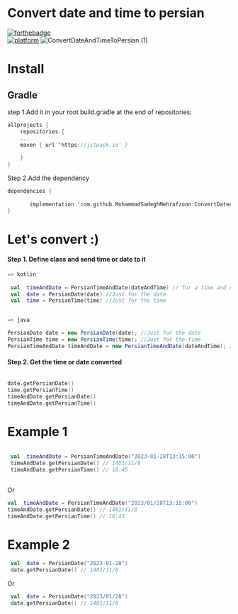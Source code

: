 # Convert date and time to persian


[![forthebadge](https://forthebadge.com/images/badges/built-for-android.svg)](https://forthebadge.com)
<br/>
[![platform](https://img.shields.io/badge/platform-Android-yellow.svg)](https://www.android.com)
![ConvertDateAndTimeToPersian (1)](https://user-images.githubusercontent.com/78638521/215270709-52455d8a-c48e-4f06-b069-bae462215388.svg)



# Install

## Gradle

step 1.Add it in your root build.gradle at the end of repositories:
```kotlin 
allprojects {
	repositories {
	...
	maven { url 'https://jitpack.io' }
	
    }
}
```
Step 2.Add the dependency

```kotlin
dependencies {
	   
	   implementation 'com.github.MohammadSadeghMehrafzoon:ConvertDateAndTimeToPersian:0.0.1'
}
```

# Let's convert :)
#### Step 1. Define class and send time or date to it
```kotlin
=> kotlin
 
 val  timeAndDate = PersianTimeAndDate(dateAndTime) // for a time and date string
 val  date = PersianDate(date) //Just for the date
 val  time = PersianTime(time) //Just for the time
 
```
```java
=> java

PersianDate date = new PersianDate(date); //Just for the date
PersianTime time = new PersianTime(time); //Just for the time
PersianTimeAndDate timeAndDate = new PersianTimeAndDate(dateAndTime); // for a time and date string

```
#### Step 2. Get the time or date converted

```kotlin

date.getPersianDate()
time.getPersianTime()
timeAndDate.getPersianDate()
timeAndDate.getPersianTime()
```

# Example 1

```kotlin

 val  timeAndDate = PersianTimeAndDate("2023-01-28T13:15:00")
 timeAndDate.getPersianDate() // 1401/11/8 
 timeAndDate.getPersianTime() // 18:45
 
 ```
 Or
 ```kotlin
 val  timeAndDate = PersianTimeAndDate("2023/01/28T13:15:00")
 timeAndDate.getPersianDate() // 1401/11/8 
 timeAndDate.getPersianTime() // 18:45
 
```

# Example 2

```kotlin
 val  date = PersianDate("2023-01-28")
 date.getPersianDate() // 1401/11/8 

```
 Or
``` kotlin
 val  date = PersianDate("2023/01/28")
 date.getPersianDate() // 1401/11/8 
 
```
